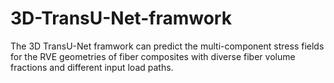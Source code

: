 # 3D-TransU-Net-framwork
The 3D TransU-Net framwork can predict the multi-component stress fields for the RVE geometries of fiber composites with diverse fiber volume fractions and different input load paths.
